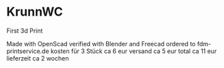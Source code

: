 # KrunnWC
First 3d Print

Made with OpenScad
verified with Blender and Freecad
ordered to fdm-printservice.de 
kosten für 3 Stück ca 6 eur
versand ca 5 eur
total ca 11 eur
lieferzeit ca 2 wochen
